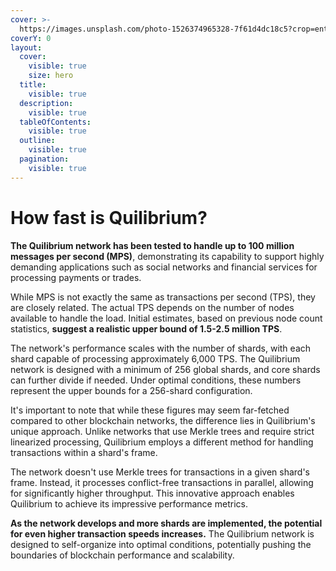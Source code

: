 ```yaml
---
cover: >-
  https://images.unsplash.com/photo-1526374965328-7f61d4dc18c5?crop=entropy&cs=srgb&fm=jpg&ixid=M3wxOTcwMjR8MHwxfHNlYXJjaHwyfHxkaWdpdGFsfGVufDB8fHx8MTcyMzUzMjc5NXww&ixlib=rb-4.0.3&q=85
coverY: 0
layout:
  cover:
    visible: true
    size: hero
  title:
    visible: true
  description:
    visible: true
  tableOfContents:
    visible: true
  outline:
    visible: true
  pagination:
    visible: true
---
```


# How fast is Quilibrium?

**The Quilibrium network has been tested to handle up to 100 million messages per second (MPS)**, demonstrating its capability to support highly demanding applications such as social networks and financial services for processing payments or trades.

While MPS is not exactly the same as transactions per second (TPS), they are closely related. The actual TPS depends on the number of nodes available to handle the load. Initial estimates, based on previous node count statistics, **suggest a realistic upper bound of 1.5-2.5 million TPS**.

The network's performance scales with the number of shards, with each shard capable of processing approximately 6,000 TPS. The Quilibrium network is designed with a minimum of 256 global shards, and core shards can further divide if needed. Under optimal conditions, these numbers represent the upper bounds for a 256-shard configuration.

It's important to note that while these figures may seem far-fetched compared to other blockchain networks, the difference lies in Quilibrium's unique approach. Unlike networks that use Merkle trees and require strict linearized processing, Quilibrium employs a different method for handling transactions within a shard's frame.

The network doesn't use Merkle trees for transactions in a given shard's frame. Instead, it processes conflict-free transactions in parallel, allowing for significantly higher throughput. This innovative approach enables Quilibrium to achieve its impressive performance metrics.

**As the network develops and more shards are implemented, the potential for even higher transaction speeds increases.** The Quilibrium network is designed to self-organize into optimal conditions, potentially pushing the boundaries of blockchain performance and scalability.
